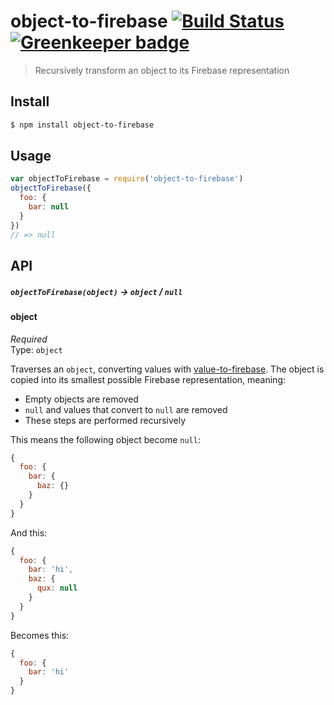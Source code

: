 # object-to-firebase [![Build Status](https://travis-ci.org/bendrucker/object-to-firebase.svg?branch=master)](https://travis-ci.org/bendrucker/object-to-firebase) [![Greenkeeper badge](https://badges.greenkeeper.io/bendrucker/object-to-firebase.svg)](https://greenkeeper.io/)

> Recursively transform an object to its Firebase representation

## Install

```sh
$ npm install object-to-firebase
```

## Usage

```js
var objectToFirebase = require('object-to-firebase')
objectToFirebase({
  foo: {
    bar: null
  }
})
// => null
```

## API

##### `objectToFirebase(object)` -> `object` / `null`

#### object

*Required*  
Type: `object`

Traverses an `object`, converting values with [value-to-firebase](https://github.com/bendrucker/value-to-firebase). The object is copied into its smallest possible Firebase representation, meaning:

* Empty objects are removed
* `null` and values that convert to `null` are removed
* These steps are performed recursively

This means the following object become `null`:

```js
{
  foo: {
    bar: {
      baz: {}
    }
  }
}
```

And this:

```js
{
  foo: {
    bar: 'hi',
    baz: {
      qux: null
    }
  }
}
```

Becomes this:

```js
{
  foo: {
    bar: 'hi'
  }
}
```
